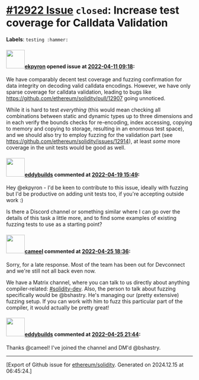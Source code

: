 # [\#12922 Issue](https://github.com/ethereum/solidity/issues/12922) `closed`: Increase test coverage for Calldata Validation
**Labels**: `testing :hammer:`


#### <img src="https://avatars.githubusercontent.com/u/1347491?v=4" width="50">[ekpyron](https://github.com/ekpyron) opened issue at [2022-04-11 09:18](https://github.com/ethereum/solidity/issues/12922):

We have comparably decent test coverage and fuzzing confirmation for data integrity on decoding valid calldata encodings.
However, we have only sparse coverage for calldata validation, leading to bugs like https://github.com/ethereum/solidity/pull/12907 going unnoticed.

While it is hard to test *everything* (this would mean checking all combinations between static and dynamic types up to three dimensions and in each verify the bounds checks for re-encoding, index accessing, copying to memory and copying to storage, resulting in an enormous test space), and we should also try to employ fuzzing for the validation part (see https://github.com/ethereum/solidity/issues/12914), at least *some* more coverage in the unit tests would be good as well.



#### <img src="https://avatars.githubusercontent.com/u/103587582?u=f6042fb799fb60fd64c790412fc5f5191a680f3e&v=4" width="50">[eddybuilds](https://github.com/eddybuilds) commented at [2022-04-19 15:49](https://github.com/ethereum/solidity/issues/12922#issuecomment-1102814663):

Hey @ekpyron - I'd be keen to contribute to this issue, ideally with fuzzing but I'd be productive on adding unit tests too, if you're accepting outside work :) 

Is there a Discord channel or something similar where I can go over the details of this task a little more, and to find some examples of existing fuzzing tests to use as a starting point?

#### <img src="https://avatars.githubusercontent.com/u/137030?v=4" width="50">[cameel](https://github.com/cameel) commented at [2022-04-25 18:36](https://github.com/ethereum/solidity/issues/12922#issuecomment-1108909389):

Sorry, for a late response. Most of the team has been out for Devconnect and we're still not all back even now.

We have a Matrix channel, where you can talk to us directly about anything compiler-related: [#solidity-dev](https://app.element.io/#/room/#ethereum_solidity-dev:gitter.im). Also, the person to talk about fuzzing specifically would be @bshastry. He's managing our (pretty extensive) fuzzing setup. If you can work with him to fuzz this particular part of the compiler, it would actually be pretty great!

#### <img src="https://avatars.githubusercontent.com/u/103587582?u=f6042fb799fb60fd64c790412fc5f5191a680f3e&v=4" width="50">[eddybuilds](https://github.com/eddybuilds) commented at [2022-04-25 21:44](https://github.com/ethereum/solidity/issues/12922#issuecomment-1109071307):

Thanks @cameel! I've joined the channel and DM'd @bshastry.


-------------------------------------------------------------------------------



[Export of Github issue for [ethereum/solidity](https://github.com/ethereum/solidity). Generated on 2024.12.15 at 06:45:24.]
